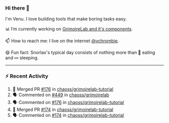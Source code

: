 ### Hi there 👋

I'm Venu. I love building tools that make boring tasks easy.

📊 I’m currently working on [GrimoireLab and it's components](https://chaoss.github.io/grimoirelab).

📫 How to reach me: I live on the internet [@vchrombie](https://www.google.co.in/search?q=vchrombie).

😄 Fun fact: Snorlax's typical day consists of nothing more than :doughnut: eating and :zzz: sleeping.

---

### :zap: Recent Activity

<!--START_SECTION:activity-->
1. 🎉 Merged PR [#176](https://github.com/chaoss/grimoirelab-tutorial/pull/176) in [chaoss/grimoirelab-tutorial](https://github.com/chaoss/grimoirelab-tutorial)
2. 🗣 Commented on [#449](https://github.com/chaoss/grimoirelab/issues/449) in [chaoss/grimoirelab](https://github.com/chaoss/grimoirelab)
3. 🗣 Commented on [#176](https://github.com/chaoss/grimoirelab-tutorial/issues/176) in [chaoss/grimoirelab-tutorial](https://github.com/chaoss/grimoirelab-tutorial)
4. 🎉 Merged PR [#174](https://github.com/chaoss/grimoirelab-tutorial/pull/174) in [chaoss/grimoirelab-tutorial](https://github.com/chaoss/grimoirelab-tutorial)
5. 🗣 Commented on [#174](https://github.com/chaoss/grimoirelab-tutorial/issues/174) in [chaoss/grimoirelab-tutorial](https://github.com/chaoss/grimoirelab-tutorial)
<!--END_SECTION:activity-->

<!--
**vchrombie/vchrombie** is a ✨ _special_ ✨ repository because its `README.md` (this file) appears on your GitHub profile.

Here are some ideas to get you started:

- 🔭 I’m currently working on ...
- 🌱 I’m currently learning ...
- 👯 I’m looking to collaborate on ...
- 🤔 I’m looking for help with ...
- 💬 Ask me about ...
- 📫 How to reach me: ...
- 😄 Pronouns: ...
- ⚡ Fun fact: ...
-->
